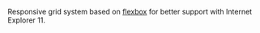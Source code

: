 Responsive grid system based on [flexbox](https://developer.mozilla.org/en-US/docs/Web/CSS/CSS_Flexible_Box_Layout/Basic_Concepts_of_Flexbox)
for better support with Internet Explorer 11.
